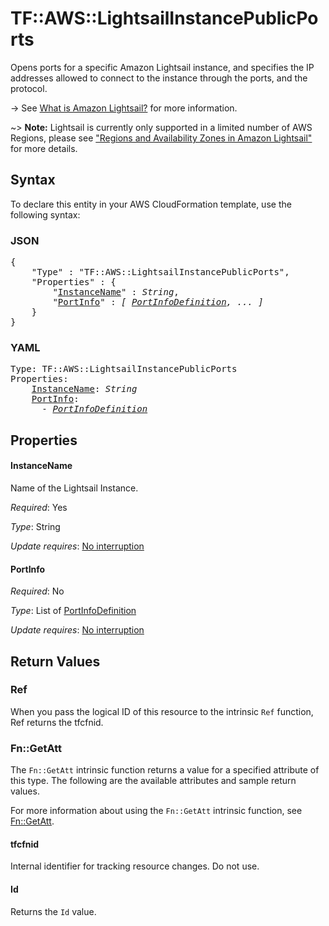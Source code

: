 # TF::AWS::LightsailInstancePublicPorts

Opens ports for a specific Amazon Lightsail instance, and specifies the IP addresses allowed to connect to the instance through the ports, and the protocol.

-> See [What is Amazon Lightsail?](https://lightsail.aws.amazon.com/ls/docs/getting-started/article/what-is-amazon-lightsail) for more information.

~> **Note:** Lightsail is currently only supported in a limited number of AWS Regions, please see ["Regions and Availability Zones in Amazon Lightsail"](https://lightsail.aws.amazon.com/ls/docs/overview/article/understanding-regions-and-availability-zones-in-amazon-lightsail) for more details.

## Syntax

To declare this entity in your AWS CloudFormation template, use the following syntax:

### JSON

<pre>
{
    "Type" : "TF::AWS::LightsailInstancePublicPorts",
    "Properties" : {
        "<a href="#instancename" title="InstanceName">InstanceName</a>" : <i>String</i>,
        "<a href="#portinfo" title="PortInfo">PortInfo</a>" : <i>[ <a href="portinfodefinition.md">PortInfoDefinition</a>, ... ]</i>
    }
}
</pre>

### YAML

<pre>
Type: TF::AWS::LightsailInstancePublicPorts
Properties:
    <a href="#instancename" title="InstanceName">InstanceName</a>: <i>String</i>
    <a href="#portinfo" title="PortInfo">PortInfo</a>: <i>
      - <a href="portinfodefinition.md">PortInfoDefinition</a></i>
</pre>

## Properties

#### InstanceName

Name of the Lightsail Instance.

_Required_: Yes

_Type_: String

_Update requires_: [No interruption](https://docs.aws.amazon.com/AWSCloudFormation/latest/UserGuide/using-cfn-updating-stacks-update-behaviors.html#update-no-interrupt)

#### PortInfo

_Required_: No

_Type_: List of <a href="portinfodefinition.md">PortInfoDefinition</a>

_Update requires_: [No interruption](https://docs.aws.amazon.com/AWSCloudFormation/latest/UserGuide/using-cfn-updating-stacks-update-behaviors.html#update-no-interrupt)

## Return Values

### Ref

When you pass the logical ID of this resource to the intrinsic `Ref` function, Ref returns the tfcfnid.

### Fn::GetAtt

The `Fn::GetAtt` intrinsic function returns a value for a specified attribute of this type. The following are the available attributes and sample return values.

For more information about using the `Fn::GetAtt` intrinsic function, see [Fn::GetAtt](https://docs.aws.amazon.com/AWSCloudFormation/latest/UserGuide/intrinsic-function-reference-getatt.html).

#### tfcfnid

Internal identifier for tracking resource changes. Do not use.

#### Id

Returns the <code>Id</code> value.

